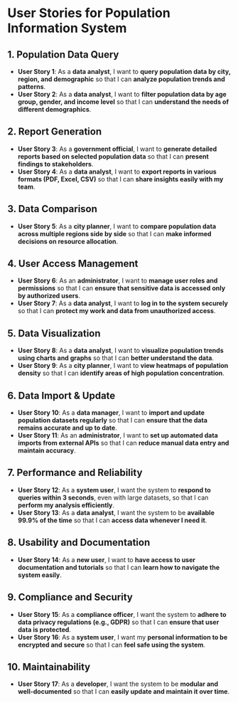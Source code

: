 # User Stories for Population Information System

## 1. Population Data Query
- **User Story 1**: As a **data analyst**, I want to **query population data by city, region, and demographic** so that I can **analyze population trends and patterns**.
- **User Story 2**: As a **data analyst**, I want to **filter population data by age group, gender, and income level** so that I can **understand the needs of different demographics**.

## 2. Report Generation
- **User Story 3**: As a **government official**, I want to **generate detailed reports based on selected population data** so that I can **present findings to stakeholders**.
- **User Story 4**: As a **data analyst**, I want to **export reports in various formats (PDF, Excel, CSV)** so that I can **share insights easily with my team**.

## 3. Data Comparison
- **User Story 5**: As a **city planner**, I want to **compare population data across multiple regions side by side** so that I can **make informed decisions on resource allocation**.

## 4. User Access Management
- **User Story 6**: As an **administrator**, I want to **manage user roles and permissions** so that I can **ensure that sensitive data is accessed only by authorized users**.
- **User Story 7**: As a **data analyst**, I want to **log in to the system securely** so that I can **protect my work and data from unauthorized access**.

## 5. Data Visualization
- **User Story 8**: As a **data analyst**, I want to **visualize population trends using charts and graphs** so that I can **better understand the data**.
- **User Story 9**: As a **city planner**, I want to **view heatmaps of population density** so that I can **identify areas of high population concentration**.

## 6. Data Import & Update
- **User Story 10**: As a **data manager**, I want to **import and update population datasets regularly** so that I can **ensure that the data remains accurate and up to date**.
- **User Story 11**: As an **administrator**, I want to **set up automated data imports from external APIs** so that I can **reduce manual data entry and maintain accuracy**.

## 7. Performance and Reliability
- **User Story 12**: As a **system user**, I want the system to **respond to queries within 3 seconds**, even with large datasets, so that I can **perform my analysis efficiently**.
- **User Story 13**: As a **data analyst**, I want the system to be **available 99.9% of the time** so that I can **access data whenever I need it**.

## 8. Usability and Documentation
- **User Story 14**: As a **new user**, I want to **have access to user documentation and tutorials** so that I can **learn how to navigate the system easily**.

## 9. Compliance and Security
- **User Story 15**: As a **compliance officer**, I want the system to **adhere to data privacy regulations (e.g., GDPR)** so that I can **ensure that user data is protected**.
- **User Story 16**: As a **system user**, I want my **personal information to be encrypted and secure** so that I can **feel safe using the system**.

## 10. Maintainability
- **User Story 17**: As a **developer**, I want the system to be **modular and well-documented** so that I can **easily update and maintain it over time**.
